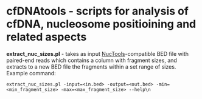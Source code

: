 # cfDNAtools - scripts for analysis of cfDNA, nucleosome positioining and related aspects

**extract_nuc_sizes.pl** - takes as input [NucTools](https://homeveg.github.io/nuctools/)-compatible BED file with paired-end reads which contains a column with fragment sizes, and extracts to a new BED file the fragments within a set range of sizes. Example command: 

```extract_nuc_sizes.pl -input=<in.bed> -output=<out.bed> -min=<min_fragment_size> -max=<max_fragment_size> --help\n```
